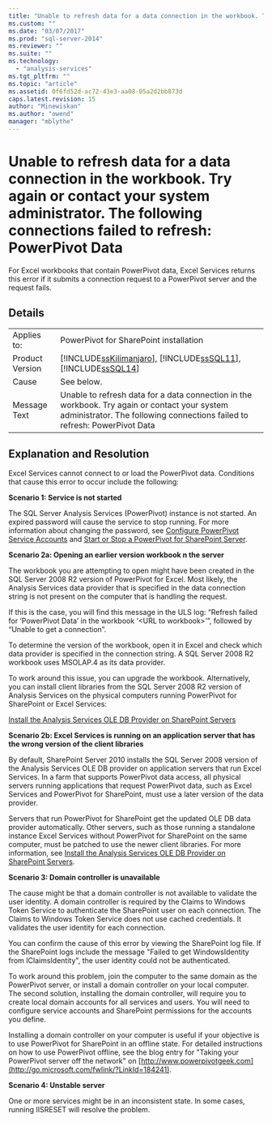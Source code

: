 ```yaml
---
title: "Unable to refresh data for a data connection in the workbook. Try again or contact your system administrator. The following connections failed to refresh: PowerPivot Data | Microsoft Docs"
ms.custom: ""
ms.date: "03/07/2017"
ms.prod: "sql-server-2014"
ms.reviewer: ""
ms.suite: ""
ms.technology: 
  - "analysis-services"
ms.tgt_pltfrm: ""
ms.topic: "article"
ms.assetid: 0f6fd52d-ac72-43e3-aa08-05a2d2bb873d
caps.latest.revision: 15
author: "Minewiskan"
ms.author: "owend"
manager: "mblythe"
---
```

# Unable to refresh data for a data connection in the workbook. Try again or contact your system administrator. The following connections failed to refresh: PowerPivot Data
  For Excel workbooks that contain PowerPivot data, Excel Services returns this error if it submits a connection request to a PowerPivot server and the request fails.  
  
## Details  
  
|||  
|-|-|  
|Applies to:|PowerPivot for SharePoint installation|  
|Product Version|[!INCLUDE[ssKilimanjaro](../includes/sskilimanjaro-md.md)], [!INCLUDE[ssSQL11](../includes/sssql11-md.md)], [!INCLUDE[ssSQL14](../includes/sssql14-md.md)]|  
|Cause|See below.|  
|Message Text|Unable to refresh data for a data connection in the workbook. Try again or contact your system administrator. The following connections failed to refresh: PowerPivot Data|  
  
## Explanation and Resolution  
 Excel Services cannot connect to or load the PowerPivot data. Conditions that cause this error to occur include the following:  
  
 **Scenario 1: Service is not started**  
  
 The SQL Server Analysis Services (PowerPivot) instance is not started. An expired password will cause the service to stop running. For more information about changing the password, see [Configure PowerPivot Service Accounts](../../2014/analysis-services/configure-powerpivot-service-accounts.md) and [Start or Stop a PowerPivot for SharePoint Server](../../2014/analysis-services/start-or-stop-a-powerpivot-for-sharepoint-server.md).  
  
 **Scenario 2a: Opening an earlier version workbook n the server**  
  
 The workbook you are attempting to open might have been created in the SQL Server 2008 R2 version of PowerPivot for Excel. Most likely, the Analysis Services data provider that is specified in the data connection string is not present on the computer that is handling the request.  
  
 If this is the case, you will find this message in the ULS log: “Refresh failed for ‘PowerPivot Data’ in the workbook ‘\<URL to workbook>’”, followed by “Unable to get a connection”.  
  
 To determine the version of the workbook, open it in Excel and check which data provider is specified in the connection string. A SQL Server 2008 R2 workbook uses MSOLAP.4 as its data provider.  
  
 To work around this issue, you can upgrade the workbook. Alternatively, you can install client libraries from the SQL Server 2008 R2 version of Analysis Services on the physical computers running PowerPivot for SharePoint or Excel Services:  
  
 [Install the Analysis Services OLE DB Provider on SharePoint Servers](../../2014/sql-server/install/install-the-analysis-services-ole-db-provider-on-sharepoint-servers.md)  
  
 **Scenario 2b: Excel Services is running on an application server that has the wrong version of the client libraries**  
  
 By default, SharePoint Server 2010 installs the SQL Server 2008 version of the Analysis Services OLE DB provider on application servers that run Excel Services. In a farm that supports PowerPivot data access, all physical servers running applications that request PowerPivot data, such as Excel Services and PowerPivot for SharePoint, must use a later version of the data provider.  
  
 Servers that run PowerPivot for SharePoint get the updated OLE DB data provider automatically. Other servers, such as those running a standalone instance Excel Services without PowerPivot for SharePoint on the same computer, must be patched to use the newer client libraries. For more information, see [Install the Analysis Services OLE DB Provider on SharePoint Servers](../../2014/sql-server/install/install-the-analysis-services-ole-db-provider-on-sharepoint-servers.md).  
  
 **Scenario 3: Domain controller is unavailable**  
  
 The cause might be that a domain controller is not available to validate the user identity. A domain controller is required by the Claims to Windows Token Service to authenticate the SharePoint user on each connection. The Claims to Windows Token Service does not use cached credentials. It validates the user identity for each connection.  
  
 You can confirm the cause of this error by viewing the SharePoint log file. If the SharePoint logs include the message "Failed to get WindowsIdentity from IClaimsIdentity", the user identity could not be authenticated.  
  
 To work around this problem, join the computer to the same domain as the PowerPivot server, or install a domain controller on your local computer. The second solution, installing the domain controller, will require you to create local domain accounts for all services and users. You will need to configure service accounts and SharePoint permissions for the accounts you define.  
  
 Installing a domain controller on your computer is useful if your objective is to use PowerPivot for SharePoint in an offline state. For detailed instructions on how to use PowerPivot offline, see the blog entry for "Taking your PowerPivot server off the network" on [http://www.powerpivotgeek.com](http://go.microsoft.com/fwlink/?LinkId=184241).  
  
 **Scenario 4: Unstable server**  
  
 One or more services might be in an inconsistent state. In some cases, running IISRESET will resolve the problem.  
  
  